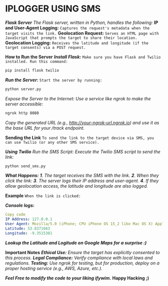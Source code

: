 # IPLOGGER USING SMS

***Flask Server***
*The Flask server, written in Python, handles the following:*
**IP and User-Agent Logging:**
`Captures the request's metadata when the target visits the link.`
**Geolocation Request:**
`Serves an HTML page with JavaScript that prompts the target to share their location.`
**Geolocation Logging:**
`Receives the latitude and longitude (if the target consents) via a POST request.`

**How to Run the Server**
***Install Flask:***
`Make sure you have Flask and Twilio installed. Run this command:`
```bash
pip install flask twilio
```

***Run the Server:***
`Start the server by running:`
```bash
python server.py
```
*Expose the Server to the Internet: Use a service like ngrok to make the server accessible:*
```bash
ngrok http 8080
```
*Copy the generated URL (e.g., http://your-ngrok-url.ngrok.io) and use it as the base URL for your /track endpoint.*

**Sending the Link**
`To send the link to the target device via SMS, you can use Twilio (or any other SMS service).`

***Using Twilio***
*Run the SMS Script: Execute the Twilio SMS script to send the link:*
```bash
python send_sms.py
```

***What Happens:***
***1***. *The target receives the SMS with the link.*
***2***. *When they click the link:*
***3***. *The server logs their IP address and user-agent.*
***4***. *If they allow geolocation access, the latitude and longitude are also logged.*

**Example**
`When the link is clicked:`

***Console logs:***
```yaml
Copy code
IP Address: 127.0.0.1
User Agent: Mozilla/5.0 (iPhone; CPU iPhone OS 15_2 like Mac OS X) AppleWebKit/605.1.15
Latitude: 53.8371663
Longitude: -9.3515381
```
***Lookup the Latitude and Logitude on Google Maps for a surprise :)***

**Important Notes**
***Ethical Use:***
*Ensure the target has explicitly consented to this process.*
***Legal Compliance:***
*Verify compliance with local laws and regulations.*
***Testing:***
*Use ngrok for testing, but for production, deploy on a proper hosting service (e.g., AWS, Azure, etc.).*

***Feel Free to modify the code to your liking ifywim.***
**Happy Hacking ;)**
